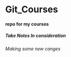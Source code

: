 # Git_Courses
<h4>repo for my courses </h4>
<h5> Take Notes In consideration </h5>
<h6> Making some new canges </h5>
